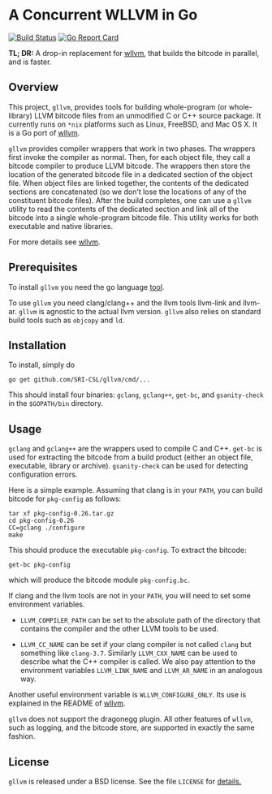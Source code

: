 # A Concurrent WLLVM in Go

[![Build Status](https://travis-ci.org/SRI-CSL/gllvm.svg?branch=master)](https://travis-ci.org/SRI-CSL/gllvm)
[![Go Report Card](https://goreportcard.com/badge/github.com/SRI-CSL/gllvm)](https://goreportcard.com/report/github.com/SRI-CSL/gllvm)

**TL; DR:**  A drop-in replacement for [wllvm](https://github.com/SRI-CSL/whole-program-llvm), that builds the
bitcode in parallel, and is faster.


## Overview


This project, `gllvm`, provides tools for building whole-program (or
whole-library) LLVM bitcode files from an unmodified C or C++
source package. It currently runs on `*nix` platforms such as Linux,
FreeBSD, and Mac OS X. It is a Go port of [wllvm](https://github.com/SRI-CSL/whole-program-llvm).

`gllvm` provides compiler wrappers that work in two
phases. The wrappers first invoke the compiler as normal. Then, for
each object file, they call a bitcode compiler to produce LLVM
bitcode. The wrappers then store the location of the generated bitcode
file in a dedicated section of the object file.  When object files are
linked together, the contents of the dedicated sections are
concatenated (so we don't lose the locations of any of the constituent
bitcode files). After the build completes, one can use a `gllvm`
utility to read the contents of the dedicated section and link all of
the bitcode into a single whole-program bitcode file. This utility
works for both executable and native libraries.

For more details see [wllvm](https://github.com/SRI-CSL/whole-program-llvm).

## Prerequisites

To install `gllvm` you need the go language [tool](https://golang.org/doc/install).

To use `gllvm` you need clang/clang++ and the llvm tools llvm-link and llvm-ar.
`gllvm` is agnostic to the actual llvm version. `gllvm` also relies on standard build
tools such as `objcopy` and `ld`.


## Installation

To install, simply do
```
go get github.com/SRI-CSL/gllvm/cmd/...
```
This should install four binaries: `gclang`, `gclang++`, `get-bc`, and `gsanity-check`
in the `$GOPATH/bin` directory.

## Usage

`gclang` and
`gclang++` are the wrappers used to compile C and C++.  `get-bc` is used for
extracting the bitcode from a build product (either an object file, executable, library
or archive). `gsanity-check` can be used for detecting configuration errors.

Here is a simple example. Assuming that clang is in your `PATH`, you can build
bitcode for `pkg-config` as follows:

```
tar xf pkg-config-0.26.tar.gz
cd pkg-config-0.26
CC=gclang ./configure
make
```

This should produce the executable `pkg-config`. To extract the bitcode:
```
get-bc pkg-config
```

which will produce the bitcode module `pkg-config.bc`.


If clang and the llvm tools are not in your `PATH`, you will need to set some 
environment variables.


 * `LLVM_COMPILER_PATH` can be set to the absolute path of the directory that
   contains the compiler and the other LLVM tools to be used.

 * `LLVM_CC_NAME` can be set if your clang compiler is not called `clang` but
    something like `clang-3.7`. Similarly `LLVM_CXX_NAME` can be used to
    describe what the C++ compiler is called. We also pay attention to the
    environment variables `LLVM_LINK_NAME` and `LLVM_AR_NAME` in an
    analogous way.

Another useful environment variable is `WLLVM_CONFIGURE_ONLY`. Its use is explained in the 
README of  [wllvm](https://github.com/SRI-CSL/whole-program-llvm). 

`gllvm` does not support the dragonegg plugin. All other features of `wllvm`, such as logging, and the bitcode store,
are supported in exactly the same fashion.

## License

`gllvm` is released under a BSD license. See the file `LICENSE` for [details.](LICENSE)
